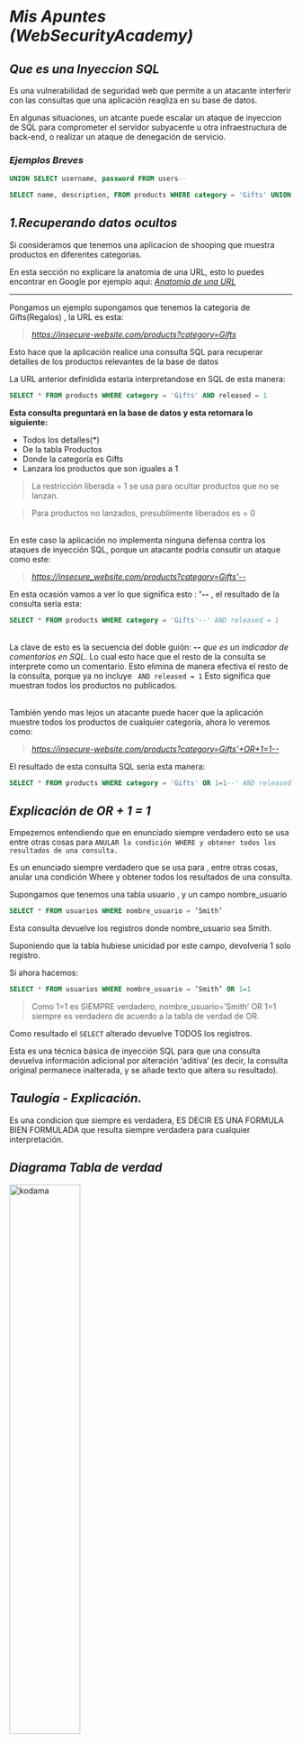 # _Mis Apuntes (WebSecurityAcademy)_

## _Que es una Inyeccion SQL_

Es una vulnerabilidad de seguridad web que permite a un atacante interferir con las consultas que una aplicación reaqliza en su base de datos.

En algunas situaciones, un atcante puede escalar un ataque de inyeccion de SQL para comprometer el servidor subyacente u otra infraestructura de back-end, o realizar un ataque de denegación de servicio.

### _Ejemplos Breves_ 


```sql
UNION SELECT username, password FROM users--
```

```sql
SELECT name, description, FROM products WHERE category = 'Gifts' UNION SELECT username, passsowrd FROM users--
```
## _**1.Recuperando datos ocultos**_

Si consideramos que tenemos una aplicacion de shooping que muestra productos en diferentes categorias. 

En esta sección no explicare la anatomia de una URL, esto lo puedes encontrar en Google por ejemplo aqui: [_Anatomia de una URL_](https://developer.mozilla.org/es/docs/Learn/Common_questions/Qu%C3%A9_es_una_URL)

---


Pongamos un ejemplo supongamos que tenemos la categoria de Gifts(Regalos) , la URL es esta:

>_https://insecure-website.com/products?category=Gifts_

Esto hace que la aplicación realice una consulta SQL para recuperar detalles de los productos relevantes de la base de datos

La URL anterior definidida estaria interpretandose en SQL de esta manera:

```sql
SELECT * FROM products WHERE category = 'Gifts' AND released = 1
```
**Esta consulta preguntará en la base de datos y esta retornara lo siguiente:**

* Todos los detalles(*)
* De la tabla Productos
* Donde la categoría es Gifts
* Lanzara los productos que son iguales a 1

>La restricción liberada = 1 se usa para ocultar productos que no se lanzan.

>Para productos no lanzados, presublimente liberados es = 0

<br>En este caso la aplicación no implementa ninguna defensa contra los ataques de inyección SQL, porque un atacante podria consutir un ataque como este:

>_https://insecure_website.com/products?category=Gifts'--_

En esta ocasión vamos a ver lo que significa esto : **'--** , el resultado de la consulta seria esta:

```sql
SELECT * FROM products WHERE category = 'Gifts'--' AND released = 1
```

<br>La clave de esto es la secuencia del doble guión: **--** _que es un indicador de comentarios en SQL_. Lo cual esto hace que el resto de la consulta se interprete como un comentario. Esto elimina de manera efectiva el resto de la consulta, porque ya no incluye ``` AND released = 1``` Esto significa que muestran todos los productos no publicados.

<br>
También yendo mas lejos un atacante puede hacer que la aplicación muestre todos los productos de cualquier categoría, ahora lo veremos como: 

>_https://insecure-website.com/products?category=Gifts'+OR+1=1--_

El resultado de esta consulta SQL sería esta manera: 

```sql
SELECT * FROM products WHERE category = 'Gifts' OR 1=1--' AND released = 1
```
## _Explicación de OR + 1 = 1_

Empezemos entendiendo que en enunciado siempre verdadero esto se usa entre otras cosas para ```ANULAR la condición WHERE y obtener todos los resultados de una consulta.```

Es un enunciado siempre verdadero que se usa para , entre otras cosas, anular una condición Where y obtener todos los resultados de una consulta.

Supongamos que tenemos una tabla usuario , y un campo nombre_usuario

```sql
SELECT * FROM usuarios WHERE nombre_usuario = ’Smith’
```
Esta consulta devuelve los registros donde nombre_usuario sea Smith.

Suponiendo que la tabla hubiese unicidad por este campo, devolvería 1 solo registro.

Si ahora hacemos:
```sql
SELECT * FROM usuarios WHERE nombre_usuario = ’Smith’ OR 1=1
```
>Como 1=1 es SIEMPRE verdadero, nombre_usuario=’Smith’ OR 1=1 siempre es verdadero de acuerdo a la tabla de verdad de OR.

Como resultado el ```SELECT``` alterado devuelve TODOS los registros.

Esta es una técnica básica de inyección SQL para que una consulta devuelva información adicional por alteración ‘aditiva’ (es decir, la consulta original permanece inalterada, y se añade texto que altera su resultado).

## _Taulogía - Explicación._

Es una condicion que siempre es verdadera, ES DECIR ES UNA FORMULA BIEN FORMULADA que resulta siempre verdadera para cualquier interpretación.

## _**Diagrama Tabla de verdad**_

<img src="https://upload.wikimedia.org/wikipedia/commons/3/3e/Logical_connectives_Hasse_diagram.svg" alt="kodama" style="width:50%; margin:left; display:block;">

## _**2. Subvirtiendo la lógica de la aplicación**_

Considere una aplicación que permita a los usuarios iniciar sesión con un nombre de usuario y contraseña. Si un usuario envía el nombre de usuario ```rebcesp``` y la contraseña por ejemplo ```123456```, la aplicación lo que hace es verificar estos datos consultado la siguiente consulta SQL:

```sql
SELECT * FROM users WHERE username = 'rebcesp' AND password = '123456'
```
Si la consulta devuleve los detalles de un usuario, el inicio sesión se realiza correctamente. De lo contrario, es rechazado.

Aquí, un atacante puede iniciar sesión como cualquier usuario sin una contraseña simplemente utilizando la secuencia de comentarios de SQL, para eliminar la verificación de la contraseña
de la cláusula ```WHERE``` de la consulta. Por ejemplo si queremos saltarnos esto y acceder como administrador de la aplicacion web enviariamos el nombre de administrador y una contraseña en blanco. La consulta SQL seria de esta manera

```sql
SELECT * FROM users WHERE username = 'administrador'-- AND password = ""
```

La consulta nos retornara el acceso de administrador porque estamos usando la sintaxis de de comentarios ```--``` que lo que hace es evadir la clausula ```WHERE``` teniendo el acceso.

## _**3.Recuperando datos de otras tablas de bases de datos**_ 

En caso que los resultados de una consulta SQL se devuelven dentro de las respuestas de la aplicación, un atacante podría aprovechar esta vulnerabilidad de inyección de SQL para recuperar datos de otras tablas de la base de datos. Esto se haría con la palabra clave ```UNION```, que le permite ejecutar una consulta ```SELECT``` adicional y agregar los resultados a la consulta original.

Supongamos que tenemos una aplicación web y consultamos que contiene la categoría _"Juguetes"_:

```sql
SELECT name, description FROM productos WHERE category = 'Juguetes'
```

En esta ocasión el atacante podría consultar con una query de esta forma:

```sql
' UNION SELECT username, password  FROM users--
```
Esto nos devuelve todos los nombres de usuarios y contraseñas junto a nombres y descripciones.

### _**Inyeccion SQL - Ataques UNION**_

Cuando una aplicación es vulnerable a la inyeccion de SQL, y los resultados de la consulta se devuelven dentro de las respuestas de la aplicación. la palabra clave ```UNION``` se puede usar para recuperar datos de otras tablas dentro de la base de datos. Esto resulta ser un ataque de INYECCION UNION en SQL

Por ejemplo:

```sql
SELECT a,b FROM table1 UNION SELECT c,d FROM table2
```

Esta consulta SQL devolverá un único conjunto de resultados con dos columnas, que contienen valores de las columnas `a` y `b` en la ```tabla1``` y las columnas `c` y `d` en la `tabla2`

_Para que una consulta ```UNION``` funcione, se deben cumplir dos requisitos clave_

>Las consultas individuales deben devolver el mismo número de columnas

>Los tipos de datos en cada columna deben ser compatibles entre las consultas individuales.

Para llevar a cabo un ataque UNION de inyeccion SQL, debe asegurarse de que su ataque cumple estos dos requisitos. Esto generalmente implica descubrir:

>¿Cuántas columnas se devuelven de la consulta original?

>¿Qué columnas devueltas de la consulta original son de un tipo de datos adecuados para contener los resultados de la consulta inyectada?

### **_Determinacíon del número de columnas necesarias en un ataque UNION de inyección SQL_**


Al realizar un ataque ```UNION``` de inyección SQL , existen dos métodos efectivos para determinar cuántas columnas se devuelven desde la consulta original.

**El primer método** consiste en inyectar una serie de cláusulas ```ORDER BY``` e incrementar el índice de columna especificado hasta que se produce un error. Por ejemplo, suponiendo que el punto de inyección es una cadena entre comillas dentro de la cláusula ```WHERE``` de la consulta original, deberá enviar:


```sql
'ORDER BY 1--
'ORDER BY 2--
'ORDER BY 3--
```

Si tenemos una tabla creada por ejemplo llamada Jugadores y 3 columnas , claramente no sabemos el numero de columnas en total que puede tener la tabla, consultariamos de esta manera:

```sql
SELECT * FROM Jugadores ORDER BY 1;
```
De esta manera sabremos cuantas columnas tenemos en total cuando nos lanze un error que la columna no existe en la tabla:

>Unknown column '4' in 'order clause'

La aplicación podría devolver el error de la base de datos en su respuesta HTTP , o podría resolver un error genérico, o simplemente no devolver ningun resultado. Siempre que pueda detetar alguna diferencia en la respuesta de la aplicación, puede inferir cuántas columnas se devuelven desde la consulta.

**El segundo método** consiste en enviar una serie de cargas útiles ```'UNION SELECT``` especificando un número diferente de valores nulos:

```sql
'UNION SELECT NULL--
'UNION SELECT NULL, NULL--
'UNION SELECT NULL,NULL, NULL--
```
La query que utilizaría seria igual de la tabla Jugadores:

```sql
SELECT * FROM Authors UNION SELECT NULL,NULL,NULL;
```

Si el número de nulos no coincide con el número de columnas, la base de datos devuelve un error, como:

>The used SELECT statements have a different number of columns


>All queries combined using a UNION, INTERSECT or EXCEPT operator must have an equal number of expressions in their target lists

### _**Encontrar columnas con un tipo de datos útil en un ataque UNION de inyeccion SQL**_

El motivo para realizar un ataque `UNION` de inyeccion SQL es poder recuperar los resultados de una consulta inyectada. En general, los datos interesantes que desea recuperar estarán en forma de cadena, por lo que necesita encontrar una o más columnas en los resultados de la consulta original cuyo tipo de datos sea, o sea compatible con, datos de cadena.

Una vez que haya determinado el número de columnas requeridas, puede probar cada columna para comprobar si puede contener datos de cadena enviando una serie de cargas útiles ```UNION SELECT``` que colocan un valor de cadena en cada columna. Por ejemplo, si la consulta devuelve 3 columnas. La query seria de esta manera:

```sql
'UNION SELECT', NULL,NULL,NULL--
'UNION SELECT NULL,'a',NULL,
'UNION SELECT NULL, NULL, 'a', NULL--
'UNION SELECT NULL,NULL,NULL,'a'--
```

Si el tipo de datos de una columna no es compatible con los datos de la cadena, la consulta inyectada causará un error en la base de datos, como: 

>Conversion failed when converting the varchar value 'a' to data type int.

Si no se produce un error y la respuesta de la aplicación contiene algun contenido adicional que incluye el valor de la cadena inyectada, entonces la columna correspondiente es adecuada para recuperar los datos de la cadena.

### _**Usando un ataque UNION de inyeccion SQL para recuperar datos interesantes**_


Cuando se haya determinado el número de columnas devueltas por la consulta que hemos introducido ne la URL y haya encontrado qué columnas pueden contener datos de cadena, podrá recuperar datos interesantes:

Supongamos que la consulta:

* Devuelve dos columnas, las cuales pueden contener datos de cadena.
* El punto de inyección es una cadena entre comillas dentro de la cláusula WHERE
* La base de datos contiene una tabla llamada ```usuarios``` con las columna nombre de ```usuario & contraseña```.
  
En esta situación, puede recuperar el contenido de la tabla de usuarios enviando la entrada:

```sql
'UNION SELECT usuario , contraseña FROM usuarios--
```
Por supuesto la información crucual que se necesita para realizar este ataque es que tiene que existir una tabla llamada ```usuarios``` con dos columnas llamadas ```usuario``` y ```contraseña```. Sin esta información, se quedaría tratando de adivinar los nombres de las tablas y columnas. De hecho, todas las bases de datos modernas proporcionan formas de examinar la estructura de la base de datos, para determinar qué tablas y columnas contiene.

### _**Recuperando múltiples valores dentro de una sola columna**_

